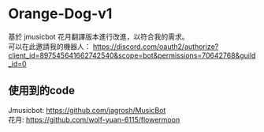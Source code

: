 # Orange-Dog-v1
基於 jmusicbot 花月翻譯版本進行改進，以符合我的需求。  
可以在此邀請我的機器人： https://discord.com/oauth2/authorize?client_id=897545641662742540&scope=bot&permissions=70642768&guild_id=0
## 使用到的code
Jmusicbot: https://github.com/jagrosh/MusicBot  
花月: https://github.com/wolf-yuan-6115/flowermoon
